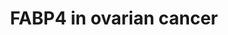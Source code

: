 ---
annotations:
- id: DOID:2394
  parent: disease of cellular proliferation
  type: Disease Ontology
  value: ovarian cancer
- id: PW:0000808
  parent: regulatory pathway
  type: Pathway Ontology
  value: microRNA pathway
- id: PW:0000605
  parent: disease pathway
  type: Pathway Ontology
  value: cancer pathway
authors:
- Khanspers
- Fehrhart
communities:
- exrna
description: Regulation of FABP4 in ovarian cancer. FABP4 (fatty acid binding protein)
  can substantially increase metastatic potential of ovarian cancer cells, and leads
  to more aggressive disease. Mir-409-3p negatively regulates FABP4 in ovarian cancer
  cells, and mir-409-3p is decreased in hypoxic conditions. Pink arrows indicates
  potential therapuetic therapeutic stratgeies; in Gharpure et al, DOPC nanoliposomes
  containing either miR-409-3p mimic or FABP4 siRNA was shown to inhibit tumor progression.  Description
  was adapted from Gharpure et al.
last-edited: 2019-11-29
ndex: ff1c6fc3-8b6a-11eb-9e72-0ac135e8bacf
organisms:
- Homo sapiens
redirect_from:
- /index.php/Pathway:WP4400
- /instance/WP4400
- /instance/WP4400_r108112
revision: r108112
schema-jsonld:
- '@context': https://schema.org/
  '@id': https://wikipathways.github.io/pathways/WP4400.html
  '@type': Dataset
  creator:
    '@type': Organization
    name: WikiPathways
  description: Regulation of FABP4 in ovarian cancer. FABP4 (fatty acid binding protein)
    can substantially increase metastatic potential of ovarian cancer cells, and leads
    to more aggressive disease. Mir-409-3p negatively regulates FABP4 in ovarian cancer
    cells, and mir-409-3p is decreased in hypoxic conditions. Pink arrows indicates
    potential therapuetic therapeutic stratgeies; in Gharpure et al, DOPC nanoliposomes
    containing either miR-409-3p mimic or FABP4 siRNA was shown to inhibit tumor progression.  Description
    was adapted from Gharpure et al.
  keywords:
  - FABP4
  license: CC0
  name: FABP4 in ovarian cancer
seo: CreativeWork
title: FABP4 in ovarian cancer
wpid: WP4400
---